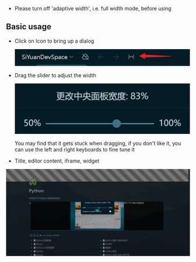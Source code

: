 
- Please turn off 'adaptive width', i.e. full width mode, before using

## Basic usage



- Click on Icon to bring up a dialog

  ![](asset/Icon.png)

- Drag the slider to adjust the width

  ![](asset/dialog.png)

  You may find that it gets stuck when dragging, if you don't like it, you can use the left and right keyboards to fine tune it

- Title, editor content, iframe, widget


![](asset/width-plugin.png)
